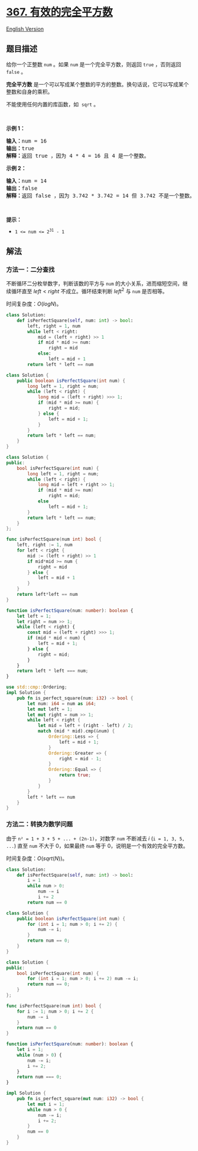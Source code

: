 # [367. 有效的完全平方数](https://leetcode.cn/problems/valid-perfect-square)

[English Version](/solution/0300-0399/0367.Valid%20Perfect%20Square/README_EN.md)

<!-- tags:数学,二分查找 -->

<!-- difficulty:简单 -->

## 题目描述

<!-- 这里写题目描述 -->

<p>给你一个正整数 <code>num</code> 。如果 <code>num</code> 是一个完全平方数，则返回 <code>true</code> ，否则返回 <code>false</code> 。</p>

<p><strong>完全平方数</strong> 是一个可以写成某个整数的平方的整数。换句话说，它可以写成某个整数和自身的乘积。</p>

<p>不能使用任何内置的库函数，如&nbsp; <code>sqrt</code> 。</p>

<p>&nbsp;</p>

<p><strong class="example">示例 1：</strong></p>

<pre>
<strong>输入：</strong>num = 16
<strong>输出：</strong>true
<strong>解释：</strong>返回 true ，因为 4 * 4 = 16 且 4 是一个整数。
</pre>

<p><strong class="example">示例 2：</strong></p>

<pre>
<strong>输入：</strong>num = 14
<strong>输出：</strong>false
<strong>解释：</strong>返回 false ，因为 3.742 * 3.742 = 14 但 3.742 不是一个整数。
</pre>

<p>&nbsp;</p>

<p><strong>提示：</strong></p>

<ul>
	<li><code>1 &lt;= num &lt;= 2<sup>31</sup> - 1</code></li>
</ul>

## 解法

### 方法一：二分查找

不断循环二分枚举数字，判断该数的平方与 `num` 的大小关系，进而缩短空间，继续循环直至 $left \lt right$ 不成立。循环结束判断 $left^2$ 与 `num` 是否相等。

时间复杂度：$O(logN)$。

<!-- tabs:start -->

```python
class Solution:
    def isPerfectSquare(self, num: int) -> bool:
        left, right = 1, num
        while left < right:
            mid = (left + right) >> 1
            if mid * mid >= num:
                right = mid
            else:
                left = mid + 1
        return left * left == num
```

```java
class Solution {
    public boolean isPerfectSquare(int num) {
        long left = 1, right = num;
        while (left < right) {
            long mid = (left + right) >>> 1;
            if (mid * mid >= num) {
                right = mid;
            } else {
                left = mid + 1;
            }
        }
        return left * left == num;
    }
}
```

```cpp
class Solution {
public:
    bool isPerfectSquare(int num) {
        long left = 1, right = num;
        while (left < right) {
            long mid = left + right >> 1;
            if (mid * mid >= num)
                right = mid;
            else
                left = mid + 1;
        }
        return left * left == num;
    }
};
```

```go
func isPerfectSquare(num int) bool {
	left, right := 1, num
	for left < right {
		mid := (left + right) >> 1
		if mid*mid >= num {
			right = mid
		} else {
			left = mid + 1
		}
	}
	return left*left == num
}
```

```ts
function isPerfectSquare(num: number): boolean {
    let left = 1;
    let right = num >> 1;
    while (left < right) {
        const mid = (left + right) >>> 1;
        if (mid * mid < num) {
            left = mid + 1;
        } else {
            right = mid;
        }
    }
    return left * left === num;
}
```

```rust
use std::cmp::Ordering;
impl Solution {
    pub fn is_perfect_square(num: i32) -> bool {
        let num: i64 = num as i64;
        let mut left = 1;
        let mut right = num >> 1;
        while left < right {
            let mid = left + (right - left) / 2;
            match (mid * mid).cmp(&num) {
                Ordering::Less => {
                    left = mid + 1;
                }
                Ordering::Greater => {
                    right = mid - 1;
                }
                Ordering::Equal => {
                    return true;
                }
            }
        }
        left * left == num
    }
}
```

<!-- tabs:end -->

### 方法二：转换为数学问题

由于 `n² = 1 + 3 + 5 + ... + (2n-1)`，对数字 `num` 不断减去 $i$ (`i = 1, 3, 5, ...`) 直至 `num` 不大于 0，如果最终 `num` 等于 0，说明是一个有效的完全平方数。

时间复杂度：$O(sqrt(N))$。

<!-- tabs:start -->

```python
class Solution:
    def isPerfectSquare(self, num: int) -> bool:
        i = 1
        while num > 0:
            num -= i
            i += 2
        return num == 0
```

```java
class Solution {
    public boolean isPerfectSquare(int num) {
        for (int i = 1; num > 0; i += 2) {
            num -= i;
        }
        return num == 0;
    }
}
```

```cpp
class Solution {
public:
    bool isPerfectSquare(int num) {
        for (int i = 1; num > 0; i += 2) num -= i;
        return num == 0;
    }
};
```

```go
func isPerfectSquare(num int) bool {
	for i := 1; num > 0; i += 2 {
		num -= i
	}
	return num == 0
}
```

```ts
function isPerfectSquare(num: number): boolean {
    let i = 1;
    while (num > 0) {
        num -= i;
        i += 2;
    }
    return num === 0;
}
```

```rust
impl Solution {
    pub fn is_perfect_square(mut num: i32) -> bool {
        let mut i = 1;
        while num > 0 {
            num -= i;
            i += 2;
        }
        num == 0
    }
}
```

<!-- tabs:end -->

<!-- end -->

